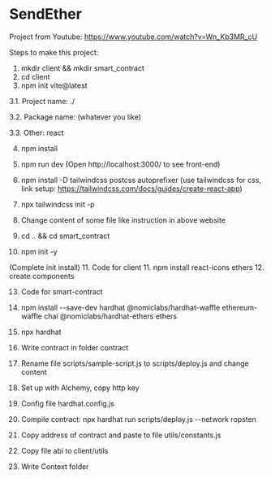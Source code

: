 # SendEther

Project from Youtube: https://www.youtube.com/watch?v=Wn_Kb3MR_cU

Steps to make this project:
1. mkdir client && mkdir smart_contract
2. cd client
3. npm init vite@latest 

3.1. Project name: ./

3.2. Package name: (whatever you like)

3.3. Other: react

4. npm install
5. npm run dev
(Open http://localhost:3000/ to see front-end)
6. npm install -D tailwindcss postcss autoprefixer
(use tailwindcss for css, link setup: https://tailwindcss.com/docs/guides/create-react-app)
7. npx tailwindcss init -p
8. Change content of some file like instruction in above website

9. cd .. && cd smart_contract
10. npm init -y

(Complete init install)
11. Code for client
11. npm install react-icons ethers 
12. create components

13. Code for smart-contract
14. npm install --save-dev hardhat @nomiclabs/hardhat-waffle ethereum-waffle chai @nomiclabs/hardhat-ethers ethers

15. npx hardhat
16. Write contract in folder contract
17. Rename file scripts/sample-script.js to scripts/deploy.js and change content
18. Set up with Alchemy, copy http key
19. Config file hardhat.config.js
20. Compile contract: npx hardhat run scripts/deploy.js --network ropsten
21. Copy address of contract and paste to file utils/constants.js
22. Copy file abi to client/utils
23. Write Context folder